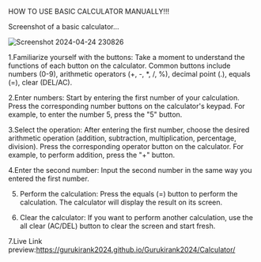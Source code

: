 HOW TO USE BASIC CALCULATOR MANUALLY!!!

Screenshot of a basic calculator...

![Screenshot 2024-04-24 230826](https://github.com/Gurukirank2024/My_Projects/assets/167998862/63cd9d0b-c6f4-484d-a434-2516e9ece0f8)


 1.Familiarize yourself with the buttons: 
      Take a moment to understand the functions of each button on the calculator. Common buttons include numbers (0-9), 
      arithmetic operators (+, -, *, /, %), decimal point (.), equals (=), clear (DEL/AC).

 2.Enter numbers: 
      Start by entering the first number of your calculation. Press the corresponding number buttons on the calculator's keypad.
      For example, to enter the number 5, press the "5" button.

 3.Select the operation:
       After entering the first number, choose the desired arithmetic operation (addition, subtraction, multiplication, percentage, division). 
       Press the corresponding operator button on the calculator. For example, to perform addition, press the "+" button.

 4.Enter the second number:
       Input the second number in the same way you entered the first number.

 
 5. Perform the calculation:
       Press the equals (=) button to perform the calculation. The calculator will display the result on its screen.


 
 6. Clear the calculator:
        If you want to perform another calculation, use the all clear (AC/DEL) button to clear the screen and start fresh.


 7.Live Link preview:https://gurukirank2024.github.io/Gurukirank2024/Calculator/
     


  





